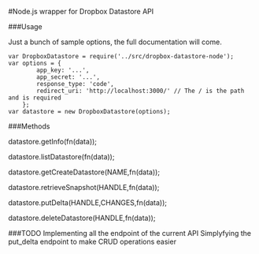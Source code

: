 #Node.js wrapper for Dropbox Datastore API

###Usage

Just a bunch of sample options, the full documentation will come.
```
var DropboxDatastore = require('../src/dropbox-datastore-node');
var options = {
        app_key: '...',
        app_secret: '...',
        response_type: 'code',
        redirect_uri: 'http://localhost:3000/' // The / is the path and is required
    };
var datastore = new DropboxDatastore(options);
```

###Methods

datastore.getInfo(fn(data));

datastore.listDatastore(fn(data));

datastore.getCreateDatastore(NAME,fn(data));

datastore.retrieveSnapshot(HANDLE,fn(data));

datastore.putDelta(HANDLE,CHANGES,fn(data));

datastore.deleteDatastore(HANDLE,fn(data));

###TODO
Implementing all the endpoint of the current API
Simplyfying the put_delta endpoint to make CRUD operations easier
